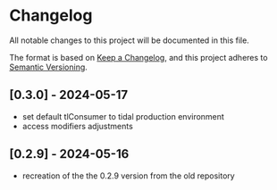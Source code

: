 # Changelog

All notable changes to this project will be documented in this file.

The format is based on [Keep a Changelog](https://keepachangelog.com/en/1.1.0/),
and this project adheres to [Semantic Versioning](https://semver.org/spec/v2.0.0.html).

## [0.3.0] - 2024-05-17

- set default tlConsumer to tidal production environment
- access modifiers adjustments

## [0.2.9] - 2024-05-16

- recreation of the the 0.2.9 version from the old repository 